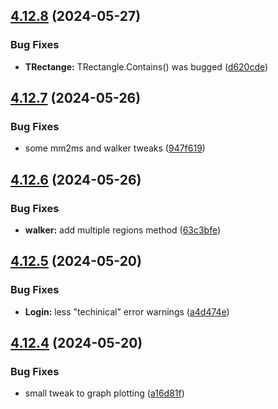 ## [4.12.8](https://github.com/Torwent/SRL-T/compare/v4.12.7...v4.12.8) (2024-05-27)


### Bug Fixes

* **TRectange:** TRectangle.Contains() was bugged ([d620cde](https://github.com/Torwent/SRL-T/commit/d620cde788260a49e4be88c094a44e3d702d4ff4))



## [4.12.7](https://github.com/Torwent/SRL-T/compare/v4.12.6...v4.12.7) (2024-05-26)


### Bug Fixes

* some mm2ms and walker tweaks ([947f619](https://github.com/Torwent/SRL-T/commit/947f6190bd40e8cc2971ed8e3a42ea10e5177681))



## [4.12.6](https://github.com/Torwent/SRL-T/compare/v4.12.5...v4.12.6) (2024-05-26)


### Bug Fixes

* **walker:** add multiple regions method ([63c3bfe](https://github.com/Torwent/SRL-T/commit/63c3bfe82146a28200c472a3962d098379a6d99f))



## [4.12.5](https://github.com/Torwent/SRL-T/compare/v4.12.4...v4.12.5) (2024-05-20)


### Bug Fixes

* **Login:** less "techinical" error warnings ([a4d474e](https://github.com/Torwent/SRL-T/commit/a4d474ef0297b84b8b7be9be3c40a3ef064108ee))



## [4.12.4](https://github.com/Torwent/SRL-T/compare/v4.12.3...v4.12.4) (2024-05-20)


### Bug Fixes

* small tweak to graph plotting ([a16d81f](https://github.com/Torwent/SRL-T/commit/a16d81fd3fb516f3df248fa201207483a16c20c7))



